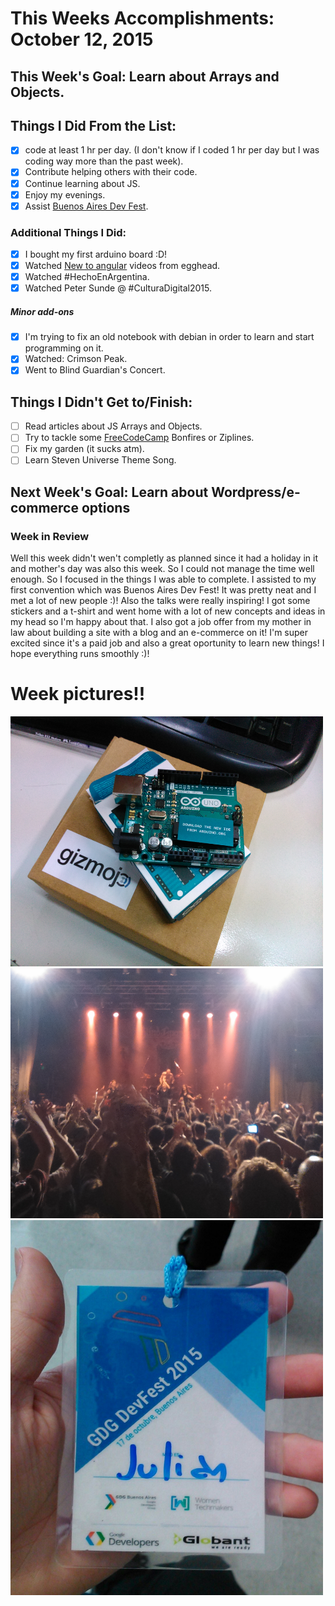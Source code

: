 # This Weeks Accomplishments: October 12, 2015

## This Week's Goal: Learn about Arrays and Objects.

## Things I Did From the List:

- [x] code at least 1 hr per day. (I don't know if I coded 1 hr per day but I was coding way more than the past week).
- [x] Contribute helping others with their code.
- [x] Continue learning about JS.
- [x] Enjoy my evenings.
- [x] Assist [Buenos Aires Dev Fest](http://devfest.gdg.com.ar/).

### Additional Things I Did:

- [x] I bought my first arduino board :D!
- [x] Watched [New to angular](https://egghead.io/articles/new-to-angularjs-start-learning-here?utm_content=bufferca925&utm_medium=social&utm_source=twitter.com&utm_campaign=buffer) videos from egghead.
- [x] Watched #HechoEnArgentina.
- [x] Watched Peter Sunde @ #CulturaDigital2015.

##### Minor add-ons
- [x] I'm trying to fix an old notebook with debian in order to learn and start programming on it.
- [x] Watched: Crimson Peak.
- [x] Went to Blind Guardian's Concert.

## Things I Didn't Get to/Finish:

- [ ] Read articles about JS Arrays and Objects.
- [ ] Try to tackle some [FreeCodeCamp](http://www.freecodecamp.com/julianaramburu) Bonfires or Ziplines.
- [ ] Fix my garden (it sucks atm).
- [ ] Learn Steven Universe Theme Song.

## Next Week's Goal: Learn about Wordpress/e-commerce options

### Week in Review

Well this week didn't wen't completly as planned since it had a holiday in it and mother's day was also this week. So I could not manage the 
time well enough. So I focused in the things I was able to complete. 
I assisted to my first convention which was Buenos Aires Dev Fest! It was pretty neat and I met a lot of new people :)! Also the talks were really inspiring!
I got some stickers and a t-shirt and went home with a lot of new concepts and ideas in my head so I'm happy about that.
I also got a job offer from my mother in law about building a site with a blog and an e-commerce on it! I'm super excited since it's a paid job and also a great
oportunity to learn new things! I hope everything runs smoothly :)!

# Week pictures!!

<img src="https://github.com/julianaramburu/personal-goals/blob/master/accomplishments/pictures/2015-10-16-arduino.jpg" alt="arduino" height=400 width=500/>
<img src="https://github.com/julianaramburu/personal-goals/blob/master/accomplishments/pictures/2015-10-14-bg.jpg" alt="blind-guardian" height=400 width=500/>
<img src="https://github.com/julianaramburu/personal-goals/blob/master/accomplishments/pictures/2015-10-17-devfest.jpg" alt="devfest" height=600 width=500/>
